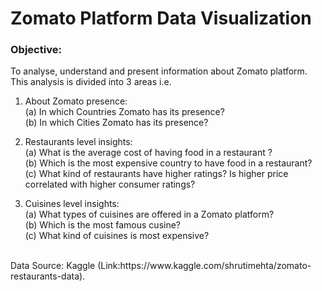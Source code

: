 # Zomato Platform Data Visualization

### Objective:<br>
To analyse, understand and present information about Zomato platform. This analysis is divided into 3 areas i.e.

1. About Zomato presence: <br>
(a) In which Countries Zomato has its presence?<br>
(b) In which Cities Zomato has its presence?

2. Restaurants level insights:<br> 
(a) What is the average cost of having food in a restaurant ?<br>
(b) Which is the most expensive country to have food in a restaurant?<br>
(c) What kind of restaurants have higher ratings? Is higher price correlated with higher consumer ratings?

3. Cuisines level insights:<br>
(a) What types of cuisines are offered in a Zomato platform?<br>
(b) Which is the most famous cusine?<br>
(c) What kind of cuisines is most expensive?
<br>
Data Source: Kaggle (Link:https://www.kaggle.com/shrutimehta/zomato-restaurants-data).
